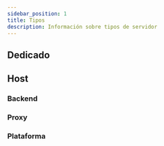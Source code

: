 ```yaml
---
sidebar_position: 1
title: Tipos
description: Información sobre tipos de servidor
---
```


## Dedicado

## Host

### Backend

### Proxy

### Plataforma